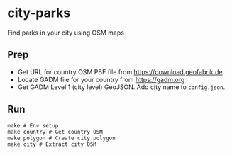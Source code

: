 # city-parks

Find parks in your city using OSM maps

## Prep

- Get URL for country OSM PBF file from https://download.geofabrik.de
- Locate GADM file for your country from https://gadm.org
- Get GADM Level 1 (city level) GeoJSON. Add city name to `config.json`.

## Run

```
make # Env setup
make country # Get country OSM
make polygon # Create city polygon
make city # Extract city OSM
```

